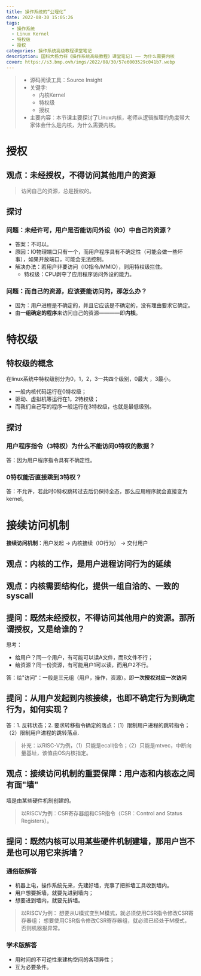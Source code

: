 ```yaml
---
title: 操作系统的“公理化”
date: 2022-08-30 15:05:26
tags: 
  - 操作系统
  - Linux Kernel
  - 特权级
  - 授权
categories: 操作系统高级教程课堂笔记
description: 国科大杨力祥《操作系统高级教程》课堂笔记1 —— 为什么需要内核
cover: https://s3.bmp.ovh/imgs/2022/08/30/57e6003529c041b7.webp
---
```


> - 源码阅读工具：Source Insight
> - 关键字:
>     - 内核Kernel
>     - 特权级
>     - 授权
> - 主要内容：本节课主要探讨了Linux内核，老师从逻辑推理的角度带大家体会什么是内核，为什么需要内核。

# 授权

## 观点：未经授权，不得访问其他用户的资源
> 访问自己的资源，总是授权的。

## 探讨

### 问题：未经许可，用户是否能访问外设（IO）中自己的资源？
- 答案：不可以。
- 原因：IO物理端口只有一个，而用户程序具有不确定性（可能会做一些坏事），如果开放端口，可能会无法控制。
- 解决办法：若用户非要访问（IO指令/MMIO），则用特权级拦住。
    - 特权级：CPU剥夺了应用程序访问外设的能力。

### 问题：而自己的资源，应该要能访问的，那怎么办？
- 因为：用户进程是不确定的，并且它应该是不确定的，没有理由要求它确定。
- 由**一组确定的程序**来访问自己的资源————即**内核**。

# 特权级

## 特权级的概念

在linux系统中特权级别分为0，1，2，3一共四个级别，0最大 ，3最小。
- 一般内核代码运行在0特权级；
- 驱动、虚拟机等运行在1，2特权级；
- 而我们自己写的程序一般运行在3特权级，也就是最低级别。

## 探讨
### 用户程序指令（3特权）为什么不能访问0特权的数据？
答：因为用户程序指令具有不确定性。

### 0特权能否直接跳到3特权？
答：不允许，若此时0特权跳转过去后仍保持全态，那么应用程序就会直接变为kernel。

# 接续访问机制

**接续访问机制**：用户发起 -> 内核接续（IO行为） -> 交付用户

## 观点：内核的工作，是用户进程访问行为的延续

## 观点：内核需要结构化，提供一组自洽的、一致的syscall

## 提问：既然未经授权，不得访问其他用户的资源。那所谓授权，又是给谁的？

思考：
- 给用户？同一个用户，有可能可以读A文件，而B文件不行；
- 给资源？同一份资源，有可能用户1可以读，而用户2不行。

答：给"访问"：一般是三元组（用户，操作，资源）。即**一次授权对应一次访问**

## 提问：从用户发起到内核接续，也即不确定行为到确定行为，如何实现？
答：1. 反转状态；2. 要求转移指令确定的落点：（1）限制用户进程的跳转指令；（2）限制用户进程的跳转落点.

> 补充：以RISC-V为例，（1）只能是ecall指令；（2）只能是mtvec，中断向量基址，该值由OS内核指定。

## 观点：接续访问机制的重要保障：用户态和内核态之间有面"墙"

墙是由某些硬件机制创建的。

> 以RISCV为例：CSR寄存器组和CSR指令（CSR：Control and Status Registers）。

## 提问：既然内核可以用某些硬件机制建墙，那用户岂不是也可以用它来拆墙？
### 通俗版解答
- 机器上电，操作系统先来，先建好墙，完事了把拆墙工具收到墙内。
- 用户想要拆墙，就要先进到墙内；
- 想要进到墙内，就要先拆墙。

> 以RISCV为例：
> 想要从U模式变到M模式，就必须使用CSR指令修改CSR寄存器组；
> 想要使用CSR指令修改CSR寄存器组，就必须已经处于M模式，否则机器报异常。

### 学术版解答
- 用时间的不可逆性来建构空间的各项异性；
- 互为必要条件。